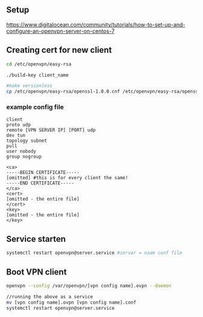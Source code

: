 ## Setup
https://www.digitalocean.com/community/tutorials/how-to-set-up-and-configure-an-openvpn-server-on-centos-7

## Creating cert for new client
```bash
cd /etc/openvpn/easy-rsa

./build-key client_name

#make versionless
cp /etc/openvpn/easy-rsa/openssl-1.0.0.cnf /etc/openvpn/easy-rsa/openssl.cnf

```

### example config file
```
client
proto udp
remote [VPN SERVER IP] [PORT] udp
dev tun
topology subnet
pull
user nobody
group nogroup

<ca>
-----BEGIN CERTIFICATE-----
[omitted] #this is for every client the same!
-----END CERTIFICATE-----
</ca>
<cert>
[omitted - the entire file]
</cert>
<key>
[omitted - the entire file]
</key>

```

## Service starten
```bash
systemctl restart openvpn@server.service #server = naam conf file
```
## Boot VPN client
```bash
openvpn --config /var/openvpn/[vpn config name].ovpn --daemon

//running the above as a service
mv [vpn config name].ovpn [vpn config name].conf
systemctl restart openvpn@server.service
```
